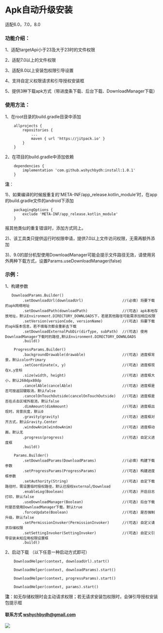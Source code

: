 # Apk自动升级安装

适配6.0，7.0，8.0

### 功能介绍：

1、适配targetApi小于23及大于23时的文件权限

2、适配7.0以上的文件权限

3、适配8.0以上安装包权限引导设置

4、支持自定义权限请求和引导授权安装框

5、提供3种下载apk方式（带进度条下载、后台下载、DownloadManager下载）

### 使用方法：

1、在root目录的build.gradle目录中添加
```
    allprojects {
        repositories {
            ...
            maven { url 'https://jitpack.io' }
        }
    }
```

2、在项目的build.gradle中添加依赖
```
    dependencies {
        implementation 'com.github.wshychbydh:install:1.0.1'
    }
```

**注**：

1)、如果编译的时候报重复的'META-INF/app_release.kotlin_module'时，在app的build.gradle文件的android下添加
```
    packagingOptions {
        exclude 'META-INF/app_release.kotlin_module'
    }
```
报其他类似的重复错误时，添加方式同上。

2)、该工具类只提供运行时权限申请，提供7.0以上文件访问权限，无需再额外添加

3)、9.0的部分机型使用DownloadManager可能会提示文件路径无效，请使用另外两种下载方式，设置Params.useDownloadManager(false)

### 示例：

1、构建参数
```
   DownloadParams.Builder()
        .setDownloadUrl(downloadUrl)                  //(必填) 将要下载的apk网络地址
        .setDownloadPath(downloadPath)                //(可选) apk本地存放地址，默认Environment.DIRECTORY_DOWNLOADS下，若是其他路径可能需添加相应权限
        .setVersion(versionCode, versionName)         //(可选) 将要下载的apk版本信息，若不填每次都会重新去下载
        .setDownloadExternalPubDir(dirType, subPath)  //(可选) 使用DownloadManager下载时的路径,默认Environment.DIRECTORY_DOWNLOADS
        .build()

    ProgressParams.Builder()
        .backgroundDrawable(drawable)                 //(可选) 进度框背景，默认colorPrimary
        .setCoordinate(x, y)                          //(可选) 进度框现在x,y坐标
        .size(width, height)                          //(可选) 进度框大小，默认260dpx80dp
        .cancelAble(cancelAble)                       //(可选) 进度框是否可按返回键取消，默认false
        .cancelOnTouchOutside(cancelOnTouchOutside)   //(可选) 进度框是否在点击区域外取消，默认false
        .dimAmount(dimAmount)                         //(可选) 进度框出现时，背景灰度，默认0
        .gravity(gravity)                             //(可选) 进度框对齐方式，默认Gravity.Center
        .windowAnim(windowAnim)                       //(可选) 进度框动画，默认无
        .progress(progress)                           //(可选) 自定义进度框
        .build()

    Params.Builder()
        .setDownloadParams(DownloadParams)            //(必填) 构建下载参数
        .setProgressParams(ProgressParams)            //(可选) 构建进度框参数
        .setAuthority(String)                         //(可选) 自定下载路径时，需设置临时授权路径，默认已授权external/Download
        .enableLog(Boolean)                           //(可选) 开启日志打印，默认false
        .useDownloadManager(Boolean)                  //(可选) 后台下载时是否使用DownloadManager下载，默认true
        .forceUpdate(Boolean)                         //(可选) 是否强制升级，默认false
        .setPermissionInvoker(PermissionInvoker)      //(可选) 自定义请求存储权限
        .setSettingInvoker(SettingInvoker)            //(可选) 自定义引导安装未知应用权限设置框
        .build() 
```
2、启动下载 （以下任意一种启动方式即可）
```
    DownloadHelper(context, downloadUrl).start()  
        
    DownloadHelper(context, downloadParams).start()
    
    DownloadHelper(context, progressParams).start()
    
    DownloadHelper(context, params).start()
```

**注**：如无存储权限时会主动请求权限；若无请求安装包权限时，会弹引导授权安装包提示框


#### 联系方式 wshychbydh@gmail.com

[![](https://jitpack.io/v/wshychbydh/install.svg)](https://jitpack.io/#wshychbydh/install)

